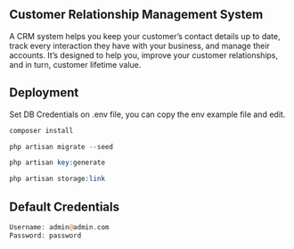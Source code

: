 ## Customer Relationship Management System

A CRM system helps you keep your customer’s contact details up to date, track every interaction they have with your business, and manage their accounts. It’s designed to help you, improve your customer relationships, and in turn, customer lifetime value.

## Deployment

Set DB Credentials on .env file, you can copy the env example file and edit.

```php
composer install
```

```php
php artisan migrate --seed
```

```php
php artisan key:generate
```

```php
php artisan storage:link
```


## Default Credentials


```php
Username: admin@admin.com
Password: password
```
